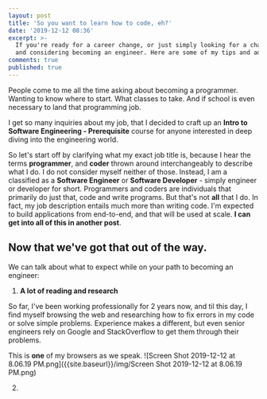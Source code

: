 ```yaml
---
layout: post
title: 'So you want to learn how to code, eh?'
date: '2019-12-12 08:36'
excerpt: >-
  If you're ready for a career change, or just simply looking for a challenge
  and considering becoming an engineer. Here are some of my tips and advice.
comments: true
published: true
---
```

People come to me all the time asking about becoming a programmer. Wanting to know where to start. What classes to take. And if school is even necessary to land that programming job.

I get so many inquiries about my job, that I decided to craft up an **Intro to Software Engineering - Prerequisite** course for anyone interested in deep diving into the engineering world.

So let's start off by clarifying what my exact job title is, because I hear the terms __programmer__, and __coder__ thrown around interchangeably to describe what I do. I do not consider myself neither of those. Instead, I am a classified as a **Software Engineer** or **Software Developer** - simply engineer or developer for short. Programmers and coders are individuals that primarily do just that, code and write programs. But that's not **all** that I do. In fact, my job description entails much more than writing code. I'm expected to build applications from end-to-end, and that will be used at scale. __I can get into all of this in another post__.

## Now that we've got that out of the way.

We can talk about what to expect while on your path to becoming an engineer:

1. **A lot of reading and research**

So far, I've been working professionally for 2 years now, and til this day, I find myself browsing the web and researching how to fix errors in my code or solve simple problems. Experience makes a different, but even senior engineers rely on Google and StackOverflow to get them through their problems.

This is **one** of my browsers as we speak.
![Screen Shot 2019-12-12 at 8.06.19 PM.png]({{site.baseurl}}/img/Screen Shot 2019-12-12 at 8.06.19 PM.png)


2. 
